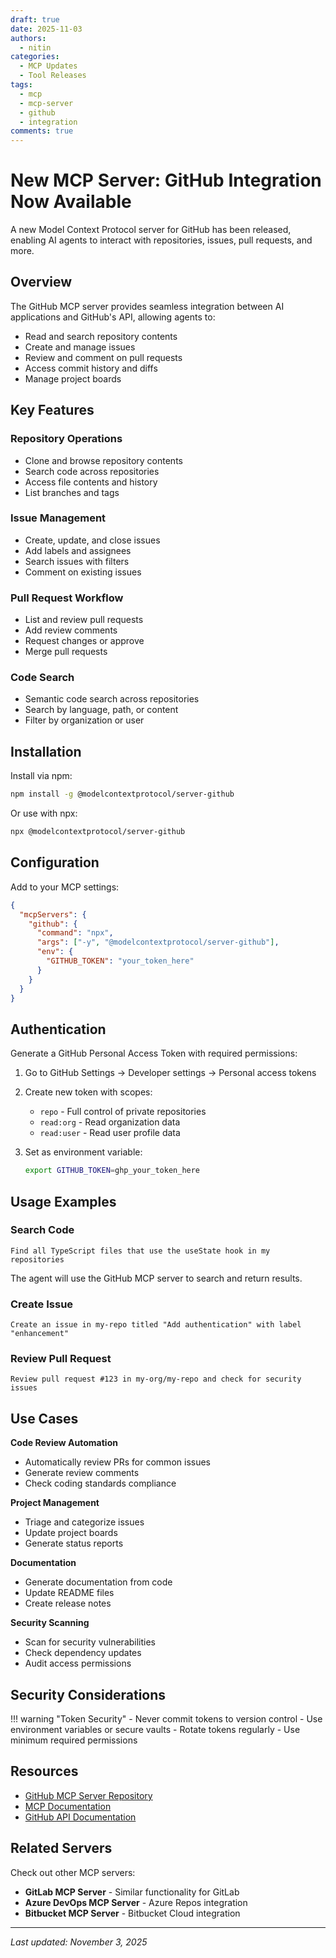 ```yaml
---
draft: true
date: 2025-11-03
authors:
  - nitin
categories:
  - MCP Updates
  - Tool Releases
tags:
  - mcp
  - mcp-server
  - github
  - integration
comments: true
---
```


# New MCP Server: GitHub Integration Now Available

A new Model Context Protocol server for GitHub has been released, enabling AI agents to interact with repositories, issues, pull requests, and more.

<!-- more -->

## Overview

The GitHub MCP server provides seamless integration between AI applications and GitHub's API, allowing agents to:

- Read and search repository contents
- Create and manage issues
- Review and comment on pull requests
- Access commit history and diffs
- Manage project boards

## Key Features

### Repository Operations
- Clone and browse repository contents
- Search code across repositories
- Access file contents and history
- List branches and tags

### Issue Management
- Create, update, and close issues
- Add labels and assignees
- Search issues with filters
- Comment on existing issues

### Pull Request Workflow
- List and review pull requests
- Add review comments
- Request changes or approve
- Merge pull requests

### Code Search
- Semantic code search across repositories
- Search by language, path, or content
- Filter by organization or user

## Installation

Install via npm:

```bash
npm install -g @modelcontextprotocol/server-github
```

Or use with npx:

```bash
npx @modelcontextprotocol/server-github
```

## Configuration

Add to your MCP settings:

```json
{
  "mcpServers": {
    "github": {
      "command": "npx",
      "args": ["-y", "@modelcontextprotocol/server-github"],
      "env": {
        "GITHUB_TOKEN": "your_token_here"
      }
    }
  }
}
```

## Authentication

Generate a GitHub Personal Access Token with required permissions:

1. Go to GitHub Settings → Developer settings → Personal access tokens
2. Create new token with scopes:
   - `repo` - Full control of private repositories
   - `read:org` - Read organization data
   - `read:user` - Read user profile data

3. Set as environment variable:
   ```bash
   export GITHUB_TOKEN=ghp_your_token_here
   ```

## Usage Examples

### Search Code

```
Find all TypeScript files that use the useState hook in my repositories
```

The agent will use the GitHub MCP server to search and return results.

### Create Issue

```
Create an issue in my-repo titled "Add authentication" with label "enhancement"
```

### Review Pull Request

```
Review pull request #123 in my-org/my-repo and check for security issues
```

## Use Cases

**Code Review Automation**
- Automatically review PRs for common issues
- Generate review comments
- Check coding standards compliance

**Project Management**
- Triage and categorize issues
- Update project boards
- Generate status reports

**Documentation**
- Generate documentation from code
- Update README files
- Create release notes

**Security Scanning**
- Scan for security vulnerabilities
- Check dependency updates
- Audit access permissions

## Security Considerations

!!! warning "Token Security"
    - Never commit tokens to version control
    - Use environment variables or secure vaults
    - Rotate tokens regularly
    - Use minimum required permissions

## Resources

- [GitHub MCP Server Repository](https://github.com/modelcontextprotocol/servers/tree/main/src/github)
- [MCP Documentation](/mcp/)
- [GitHub API Documentation](https://docs.github.com/rest)

## Related Servers

Check out other MCP servers:
- **GitLab MCP Server** - Similar functionality for GitLab
- **Azure DevOps MCP Server** - Azure Repos integration
- **Bitbucket MCP Server** - Bitbucket Cloud integration

---

*Last updated: November 3, 2025*
